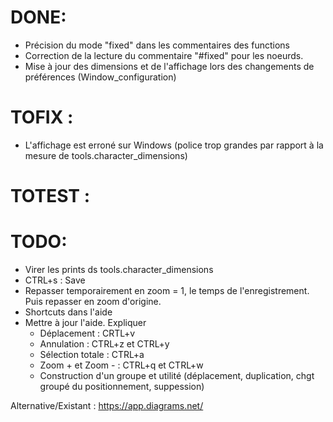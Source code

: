 # DONE:
+ Précision du mode "fixed" dans les commentaires des functions
+ Correction de la lecture du commentaire "#fixed" pour les noeurds.
+ Mise à jour des dimensions et de l'affichage lors des changements de préférences (Window_configuration)

# TOFIX : 
+ L'affichage est erroné sur Windows (police trop grandes par rapport à la mesure de tools.character_dimensions)

# TOTEST :


# TODO:
+ Virer les prints ds tools.character_dimensions
+ CTRL+s : Save
+ Repasser temporairement en zoom = 1, le temps de l'enregistrement. Puis repasser en zoom d'origine.
+ Shortcuts dans l'aide
+ Mettre à jour l'aide. Expliquer
  + Déplacement : CRTL+v
  + Annulation : CTRL+z et CTRL+y
  + Sélection totale : CTRL+a
  + Zoom + et Zoom - : CTRL+q et CTRL+w
  + Construction d'un groupe et utilité (déplacement, duplication, chgt groupé du positionnement, suppession)

Alternative/Existant : https://app.diagrams.net/
